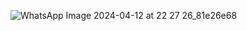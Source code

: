 ![WhatsApp Image 2024-04-12 at 22 27 26_81e26e68](https://github.com/Adityaraj05/LeetCode/assets/118068294/485743d9-42e7-453b-ae49-76a87130a734)


